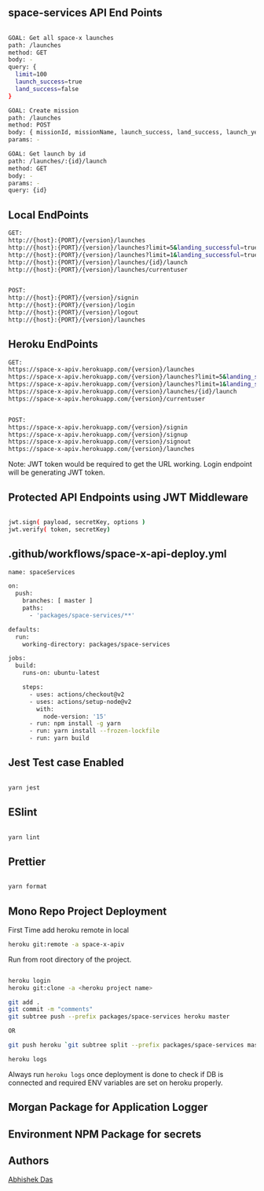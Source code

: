 
## space-services API End Points

```sh

GOAL: Get all space-x launches
path: /launches
method: GET
body: -
query: {
  limit=100
  launch_success=true
  land_success=false
}

GOAL: Create mission
path: /launches
method: POST
body: { missionId, missionName, launch_success, land_success, launch_year }
params: -

GOAL: Get launch by id
path: /launches/:{id}/launch
method: GET
body: -
params: -
query: {id}

```

## Local EndPoints

```sh
GET:
http://{host}:{PORT}/{version}/launches
http://{host}:{PORT}/{version}/launches?limit=5&landing_successful=true
http://{host}:{PORT}/{version}/launches?limit=1&landing_successful=true&launch_successful=false
http://{host}:{PORT}/{version}/launches/{id}/launch
http://{host}:{PORT}/{version}/launches/currentuser


POST:
http://{host}:{PORT}/{version}/signin
http://{host}:{PORT}/{version}/login
http://{host}:{PORT}/{version}/logout
http://{host}:{PORT}/{version}/launches
```

## Heroku EndPoints

```sh
GET:
https://space-x-apiv.herokuapp.com/{version}/launches
https://space-x-apiv.herokuapp.com/{version}/launches?limit=5&landing_successful=true
https://space-x-apiv.herokuapp.com/{version}/launches?limit=1&landing_successful=true&launch_successful=false
https://space-x-apiv.herokuapp.com/{version}/launches/{id}/launch
https://space-x-apiv.herokuapp.com/{version}/currentuser


POST:
https://space-x-apiv.herokuapp.com/{version}/signin
https://space-x-apiv.herokuapp.com/{version}/signup
https://space-x-apiv.herokuapp.com/{version}/signout
https://space-x-apiv.herokuapp.com/{version}/launches
```

Note: JWT token would be required to get the URL working. Login endpoint will be generating JWT token.

## Protected API Endpoints using JWT Middleware

```sh

jwt.sign( payload, secretKey, options )
jwt.verify( token, secretKey)

```

## .github/workflows/space-x-api-deploy.yml

```sh
name: spaceServices

on:
  push:
    branches: [ master ]
    paths:
      - 'packages/space-services/**'

defaults:
  run:
    working-directory: packages/space-services

jobs:
  build:
    runs-on: ubuntu-latest

    steps:
      - uses: actions/checkout@v2
      - uses: actions/setup-node@v2
        with:
          node-version: '15'
      - run: npm install -g yarn
      - run: yarn install --frozen-lockfile
      - run: yarn build

```

## Jest Test case Enabled

```sh

yarn jest

```

## ESlint

```sh

yarn lint

```

## Prettier

```sh

yarn format

```

## Mono Repo Project Deployment

First Time add heroku remote in local

```sh
heroku git:remote -a space-x-apiv
```

Run from root directory of the project.

```sh

heroku login
heroku git:clone -a <heroku project name>

git add .
git commit -m "comments"
git subtree push --prefix packages/space-services heroku master

OR

git push heroku `git subtree split --prefix packages/space-services master`:master --force

heroku logs

```
Always run `heroku logs` once deployment is done to check if DB is connected and required ENV variables are set on heroku properly.


## Morgan Package for Application Logger
## Environment NPM Package for secrets

## Authors

[Abhishek Das](https://github.com/abhi-das)
